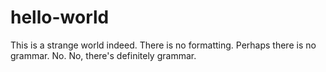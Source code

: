 # hello-world

This is a strange world indeed. There is no formatting. Perhaps there is no grammar. No. No, there's definitely grammar.

